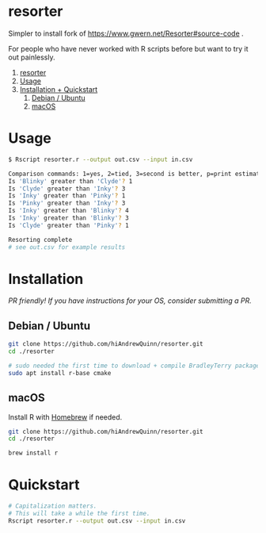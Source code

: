 # resorter
Simpler to install fork of https://www.gwern.net/Resorter#source-code .

For people who have never worked with R scripts before but want to try it out painlessly.

1. [resorter](#resorter)
2. [Usage](#usage)
3. [Installation + Quickstart](#installation--quickstart)
   1. [Debian / Ubuntu](#debian--ubuntu)
   2. [macOS](#macos)


# Usage

```bash
$ Rscript resorter.r --output out.csv --input in.csv

Comparison commands: 1=yes, 2=tied, 3=second is better, p=print estimates, s=skip, q=quit
Is 'Blinky' greater than 'Clyde'? 1
Is 'Clyde' greater than 'Inky'? 3
Is 'Inky' greater than 'Pinky'? 1
Is 'Pinky' greater than 'Inky'? 3
Is 'Inky' greater than 'Blinky'? 4
Is 'Inky' greater than 'Blinky'? 3
Is 'Clyde' greater than 'Pinky'? 1

Resorting complete
# see out.csv for example results
```

# Installation

_PR friendly! If you have instructions for your OS, consider submitting a PR._

## Debian / Ubuntu
```bash
git clone https://github.com/hiAndrewQuinn/resorter.git
cd ./resorter

# sudo needed the first time to download + compile BradleyTerry package.
sudo apt install r-base cmake
```

## macOS
Install R with [Homebrew](https://brew.sh) if needed.
```bash
git clone https://github.com/hiAndrewQuinn/resorter.git
cd ./resorter

brew install r
```

# Quickstart

```bash
# Capitalization matters.
# This will take a while the first time.
Rscript resorter.r --output out.csv --input in.csv
```